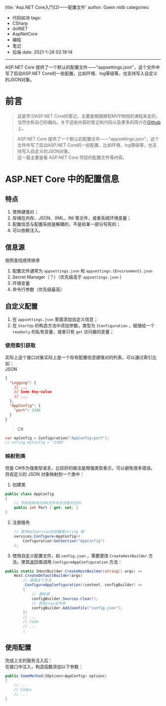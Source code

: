 title: 'Asp.NET Core入门(2)——配置文件'
author: Gaein nidb
categories:
  - 代码如诗
tags:
  - CSharp
  - dotNET
  - AspNetCore
  - 编程
  - 笔记
  - 后端
date: 2021-1-28 02:19:14

---

ASP.NET Core 提供了一个默认的配置文件——"appsettings.json"，这个文件中写了启动ASP.NET Core的一些配置，比如环境、log等级等，也支持写入自定义的JSON对象。

<!--more-->

# 前言

> 这是学习ASP.NET Core的笔记，主要是根据微软MVP杨旭的课程来走的，当然也有自己的偏向。关于这些内容的笔记和代码以及更多的简介在[Github](https://github.com/nidbCN/ASP.NET-Core-Note)上。

> ASP.NET Core 提供了一个默认的配置文件——"appsettings.json"，这个文件中写了启动ASP.NET Core的一些配置，比如环境、log等级等，也支持写入自定义的JSON对象。  
> 这一篇主要是看 ASP.NET Core 项目的配置文件等内容。

# ASP.NET Core 中的配置信息

## 特点

1. 使用键值对；
2. 存储在内存、JSON、XML、INI 等文件，或者系统环境变量；
3. 配置信息与配置系统是解耦的，不是和某一部分写死的；
4. 可以依赖注入。

## 信息源

按照查找顺序排序

1. 配置文件通常为 `appsettings.json` 和 `appsettings.{Environment}.json`
2. Secret Manager（？）（优先级高于 `appsettings.json` ）
3. 环境变量
4. 命令行参数（优先级最高）

## 自定义配置

1. 在 `appsettings.json` 里面添加自定义信息；
2. 在 `StartUp` 的构造方法中添加参数，类型为 `IConfiguration` ，赋值给一个 `readonly` 的私有变量，或者只有 `get` 访问器的变量；

### 使用索引获取

实际上这个接口对象实际上是一个存有配置信息键值对的列表，可以通过索引比如：  
JSON

```json
{
  "Logging": {
    // ...
    // Some Key-value
    // ...
  },
  "AppConfig": {
    "port": 3306
  }
}
```

> C#

```cs
var myConfig = Configuration["AppConfig:port"];
// string myConfig = "3306"
```

### 映射到类

但是 C#作为强类型语言，比较好的做法是用强类型表示，可以避免很多错误。  
将自定义的 JSON 对象映射到一个类中：

1. 创建类

```cs
public class AppConfig
{
    // 字段名称和JSON文件中应该是对应的
    public int Port { get; set; }
}
```

2. 注册服务

```cs
    // 其中GetSection的参数是string 键
    services.Configure<AppConfig>(
        Configuration.GetSection("AppConfig")
    );
```

3. 使用自定义配置文件，如 `config.json` ，需要更改 `CreateHostBuilder` 方法，使其返回值调用 `ConfigureAppConfiguration` 方法：

```cs
public static IHostBuilder CreateHostBuilder(string[] args) =>
    Host.CreateDefaultBuilder(args)
        // 调用这个方法
        .ConfigureAppConfiguration((context, configBuilder) =>
        {
            // 清除源
            configBuilder.Sources.Clear();
            // 添加json文件夹
            configBuilder.AddJsonFile("config.json");
        })
        // ...
        // Code
        // ...
        ;
```

## 使用配置

完成上文的服务注入后：  
在接口中注入，构造函数添加以下参数：

```cs
public SomeMethod(IOptions<AppConfig> options)
{
    // ...
    // Codes
    // ...
}
```
